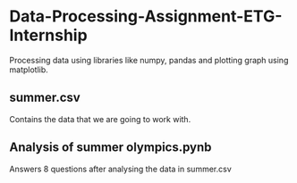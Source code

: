# Data-Processing-Assignment-ETG-Internship
Processing data using libraries like numpy, pandas and plotting graph using matplotlib.

## summer.csv
Contains the data that we are going to work with.

## Analysis of summer olympics.pynb
Answers 8 questions after analysing the data in summer.csv
